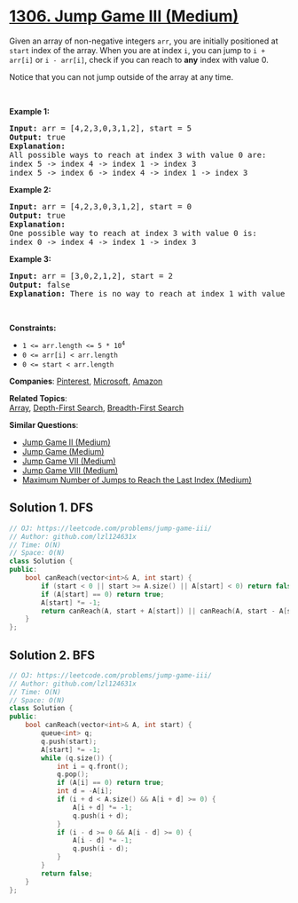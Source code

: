 # [1306. Jump Game III (Medium)](https://leetcode.com/problems/jump-game-iii)

<p>Given an array of non-negative integers <code>arr</code>, you are initially positioned at <code>start</code>&nbsp;index of the array. When you are at index <code>i</code>, you can jump&nbsp;to <code>i + arr[i]</code> or <code>i - arr[i]</code>, check if you can reach to <strong>any</strong> index with value 0.</p>
<p>Notice that you can not jump outside of the array at any time.</p>
<p>&nbsp;</p>
<p><strong class="example">Example 1:</strong></p>
<pre><strong>Input:</strong> arr = [4,2,3,0,3,1,2], start = 5
<strong>Output:</strong> true
<strong>Explanation:</strong> 
All possible ways to reach at index 3 with value 0 are: 
index 5 -&gt; index 4 -&gt; index 1 -&gt; index 3 
index 5 -&gt; index 6 -&gt; index 4 -&gt; index 1 -&gt; index 3 
</pre>
<p><strong class="example">Example 2:</strong></p>
<pre><strong>Input:</strong> arr = [4,2,3,0,3,1,2], start = 0
<strong>Output:</strong> true 
<strong>Explanation: 
</strong>One possible way to reach at index 3 with value 0 is: 
index 0 -&gt; index 4 -&gt; index 1 -&gt; index 3
</pre>
<p><strong class="example">Example 3:</strong></p>
<pre><strong>Input:</strong> arr = [3,0,2,1,2], start = 2
<strong>Output:</strong> false
<strong>Explanation: </strong>There is no way to reach at index 1 with value 0.
</pre>
<p>&nbsp;</p>
<p><strong>Constraints:</strong></p>
<ul>
	<li><code>1 &lt;= arr.length &lt;= 5 * 10<sup>4</sup></code></li>
	<li><code>0 &lt;= arr[i] &lt;&nbsp;arr.length</code></li>
	<li><code>0 &lt;= start &lt; arr.length</code></li>
</ul>

**Companies**:
[Pinterest](https://leetcode.com/company/pinterest), [Microsoft](https://leetcode.com/company/microsoft), [Amazon](https://leetcode.com/company/amazon)

**Related Topics**:  
[Array](https://leetcode.com/tag/array/), [Depth-First Search](https://leetcode.com/tag/depth-first-search/), [Breadth-First Search](https://leetcode.com/tag/breadth-first-search/)

**Similar Questions**:
* [Jump Game II (Medium)](https://leetcode.com/problems/jump-game-ii/)
* [Jump Game (Medium)](https://leetcode.com/problems/jump-game/)
* [Jump Game VII (Medium)](https://leetcode.com/problems/jump-game-vii/)
* [Jump Game VIII (Medium)](https://leetcode.com/problems/jump-game-viii/)
* [Maximum Number of Jumps to Reach the Last Index (Medium)](https://leetcode.com/problems/maximum-number-of-jumps-to-reach-the-last-index/)

## Solution 1. DFS

```cpp
// OJ: https://leetcode.com/problems/jump-game-iii/
// Author: github.com/lzl124631x
// Time: O(N)
// Space: O(N)
class Solution {
public:
    bool canReach(vector<int>& A, int start) {
        if (start < 0 || start >= A.size() || A[start] < 0) return false;
        if (A[start] == 0) return true;
        A[start] *= -1;
        return canReach(A, start + A[start]) || canReach(A, start - A[start]);
    }
};
```

## Solution 2. BFS

```cpp
// OJ: https://leetcode.com/problems/jump-game-iii/
// Author: github.com/lzl124631x
// Time: O(N)
// Space: O(N)
class Solution {
public:
    bool canReach(vector<int>& A, int start) {
        queue<int> q;
        q.push(start);
        A[start] *= -1;
        while (q.size()) {
            int i = q.front();
            q.pop();
            if (A[i] == 0) return true;
            int d = -A[i];
            if (i + d < A.size() && A[i + d] >= 0) {
                A[i + d] *= -1;
                q.push(i + d);
            }
            if (i - d >= 0 && A[i - d] >= 0) {
                A[i - d] *= -1;
                q.push(i - d);
            }
        }
        return false;
    }
};
```